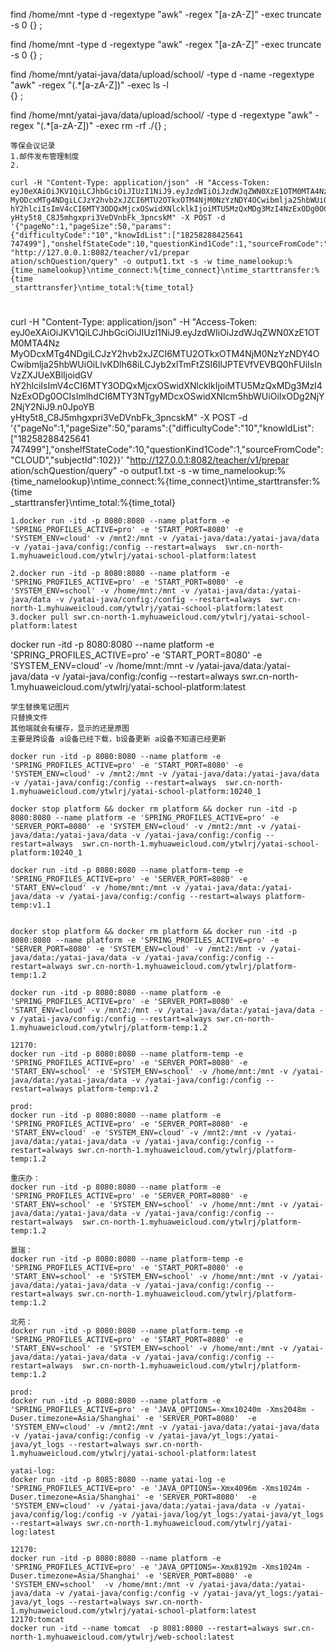 find /home/mnt -type d -regextype "awk" -regex "[a-zA-Z]" -exec truncate -s 0 {} \;


find /home/mnt -type d -regextype "awk" -regex "[a-zA-Z]" -exec truncate -s 0 {} \;



find /home/mnt/yatai-java/data/upload/school/ -type d -name -regextype "awk" -regex "(.*[a-zA-Z])" -exec ls -l  
{} \;

find /home/mnt/yatai-java/data/upload/school/ -type d -regextype "awk" -regex "(.*[a-zA-Z])" -exec rm -rf ./{} \;



```
等保会议记录
1.邮件发布管理制度
2.

curl -H "Content-Type: application/json" -H "Access-Token: eyJ0eXAiOiJKV1QiLCJhbGciOiJIUzI1NiJ9.eyJzdWIiOiJzdWJqZWN0XzE1OTM0MTA4Nz  
MyODcxMTg4NDgiLCJzY2hvb2xJZCI6MTU2OTkxOTM4NjM0NzYzNDY4OCwibmlja25hbWUiOiLlvKDlh68iLCJyb2xlTmFtZSI6IlJPTEVfVEVBQ0hFUiIsInVzZXJUeXBlIjoidGV  
hY2hlciIsImV4cCI6MTY3ODQxMjcxOSwidXNlcklkIjoiMTU5MzQxMDg3MzI4NzExODg0OCIsImlhdCI6MTY3NTgyMDcxOSwidXNlcm5hbWUiOiIxODg2NjY2NjY2NiJ9.n0JpoYB  
yHty5t8_C8J5mhgxpri3VeDVnbFk_3pncskM" -X POST -d '{"pageNo":1,"pageSize":50,"params":{"difficultyCode":"10","knowIdList":["18258288425641  
747499"],"onshelfStateCode":10,"questionKind1Code":1,"sourceFromCode":"CLOUD","subjectId":102}}' "http://127.0.0.1:8082/teacher/v1/prepar  
ation/schQuestion/query" -o output1.txt -s -w time_namelookup:%{time_namelookup}\ntime_connect:%{time_connect}\ntime_starttransfer:%{time  
_starttransfer}\ntime_total:%{time_total}
```

# 

curl -H "Content-Type: application/json" -H "Access-Token: eyJ0eXAiOiJKV1QiLCJhbGciOiJIUzI1NiJ9.eyJzdWIiOiJzdWJqZWN0XzE1OTM0MTA4Nz  
MyODcxMTg4NDgiLCJzY2hvb2xJZCI6MTU2OTkxOTM4NjM0NzYzNDY4OCwibmlja25hbWUiOiLlvKDlh68iLCJyb2xlTmFtZSI6IlJPTEVfVEVBQ0hFUiIsInVzZXJUeXBlIjoidGV  
hY2hlciIsImV4cCI6MTY3ODQxMjcxOSwidXNlcklkIjoiMTU5MzQxMDg3MzI4NzExODg0OCIsImlhdCI6MTY3NTgyMDcxOSwidXNlcm5hbWUiOiIxODg2NjY2NjY2NiJ9.n0JpoYB  
yHty5t8_C8J5mhgxpri3VeDVnbFk_3pncskM" -X POST -d '{"pageNo":1,"pageSize":50,"params":{"difficultyCode":"10","knowIdList":["18258288425641  
747499"],"onshelfStateCode":10,"questionKind1Code":1,"sourceFromCode":"CLOUD","subjectId":102}}' "http://127.0.0.1:8082/teacher/v1/prepar  
ation/schQuestion/query" -o output1.txt -s -w time_namelookup:%{time_namelookup}\ntime_connect:%{time_connect}\ntime_starttransfer:%{time  
_starttransfer}\ntime_total:%{time_total}

```
1.docker run -itd -p 8080:8080 --name platform -e 'SPRING_PROFILES_ACTIVE=pro' -e 'START_PORT=8080' -e 'SYSTEM_ENV=cloud' -v /mnt2:/mnt -v /yatai-java/data:/yatai-java/data -v /yatai-java/config:/config --restart=always  swr.cn-north-1.myhuaweicloud.com/ytwlrj/yatai-school-platform:latest

2.docker run -itd -p 8080:8080 --name platform -e 'SPRING_PROFILES_ACTIVE=pro' -e 'START_PORT=8080' -e 'SYSTEM_ENV=school' -v /home/mnt:/mnt -v /yatai-java/data:/yatai-java/data -v /yatai-java/config:/config --restart=always  swr.cn-north-1.myhuaweicloud.com/ytwlrj/yatai-school-platform:latest
3.docker pull swr.cn-north-1.myhuaweicloud.com/ytwlrj/yatai-school-platform:latest
```
docker run -itd -p 8080:8080 --name platform -e 'SPRING_PROFILES_ACTIVE=pro' -e 'START_PORT=8080' -e 'SYSTEM_ENV=cloud' -v /home/mnt:/mnt -v /yatai-java/data:/yatai-java/data -v /yatai-java/config:/config --restart=always  swr.cn-north-1.myhuaweicloud.com/ytwlrj/yatai-school-platform:latest

```
学生替换笔记图片
只替换文件
其他端就会有缓存，显示的还是原图
主要是跨设备 a设备已经下载，b设备更新 a设备不知道已经更新
```


```
docker run -itd -p 8080:8080 --name platform -e 'SPRING_PROFILES_ACTIVE=pro' -e 'START_PORT=8080' -e 'SYSTEM_ENV=cloud' -v /mnt2:/mnt -v /yatai-java/data:/yatai-java/data -v /yatai-java/config:/config --restart=always  swr.cn-north-1.myhuaweicloud.com/ytwlrj/yatai-school-platform:10240_1

docker stop platform && docker rm platform && docker run -itd -p 8080:8080 --name platform -e 'SPRING_PROFILES_ACTIVE=pro' -e 'SERVER_PORT=8080' -e 'SYSTEM_ENV=cloud' -v /mnt2:/mnt -v /yatai-java/data:/yatai-java/data -v /yatai-java/config:/config --restart=always  swr.cn-north-1.myhuaweicloud.com/ytwlrj/yatai-school-platform:10240_1

docker run -itd -p 8080:8080 --name platform-temp -e 'SPRING_PROFILES_ACTIVE=pro' -e 'SERVER_PORT=8080' -e 'START_ENV=cloud' -v /home/mnt:/mnt -v /yatai-java/data:/yatai-java/data -v /yatai-java/config:/config --restart=always platform-temp:v1.1


docker stop platform && docker rm platform && docker run -itd -p 8080:8080 --name platform -e 'SPRING_PROFILES_ACTIVE=pro' -e 'SERVER_PORT=8080' -e 'SYSTEM_ENV=cloud' -v /mnt2:/mnt -v /yatai-java/data:/yatai-java/data -v /yatai-java/config:/config --restart=always swr.cn-north-1.myhuaweicloud.com/ytwlrj/platform-temp:1.2
```

```
docker run -itd -p 8080:8080 --name platform -e 'SPRING_PROFILES_ACTIVE=pro' -e 'SERVER_PORT=8080' -e 'START_ENV=cloud' -v /mnt2:/mnt -v /yatai-java/data:/yatai-java/data -v /yatai-java/config:/config --restart=always swr.cn-north-1.myhuaweicloud.com/ytwlrj/platform-temp:1.2
```


```
12170:
docker run -itd -p 8080:8080 --name platform-temp -e 'SPRING_PROFILES_ACTIVE=pro' -e 'SERVER_PORT=8080' -e 'START_ENV=school' -e 'SYSTEM_ENV=school' -v /home/mnt:/mnt -v /yatai-java/data:/yatai-java/data -v /yatai-java/config:/config --restart=always platform-temp:v1.2

prod:
docker run -itd -p 8080:8080 --name platform -e 'SPRING_PROFILES_ACTIVE=pro' -e 'SERVER_PORT=8080' -e 'START_ENV=cloud' -e 'SYSTEM_ENV=cloud' -v /mnt2:/mnt -v /yatai-java/data:/yatai-java/data -v /yatai-java/config:/config --restart=always swr.cn-north-1.myhuaweicloud.com/ytwlrj/platform-temp:1.2

重庆办：
docker run -itd -p 8080:8080 --name platform -e 'SPRING_PROFILES_ACTIVE=pro' -e 'SERVER_PORT=8080' -e 'START_ENV=school' -e 'SYSTEM_ENV=school' -v /home/mnt:/mnt -v /yatai-java/data:/yatai-java/data -v /yatai-java/config:/config --restart=always  swr.cn-north-1.myhuaweicloud.com/ytwlrj/platform-temp:1.2

景瑞：
docker run -itd -p 8080:8080 --name platform-temp -e 'SPRING_PROFILES_ACTIVE=pro' -e 'START_PORT=8080' -e 'START_ENV=school' -e 'SYSTEM_ENV=school' -v /home/mnt:/mnt -v /yatai-java/data:/yatai-java/data -v /yatai-java/config:/config --restart=always swr.cn-north-1.myhuaweicloud.com/ytwlrj/platform-temp:1.2

北苑：
docker run -itd -p 8080:8080 --name platform-temp -e 'SPRING_PROFILES_ACTIVE=pro' -e 'START_PORT=8080' -e 'START_ENV=school' -e 'SYSTEM_ENV=school' -v /home/mnt:/mnt -v /yatai-java/data:/yatai-java/data -v /yatai-java/config:/config --restart=always  swr.cn-north-1.myhuaweicloud.com/ytwlrj/platform-temp:1.2
```


```
prod:
docker run -itd -p 8080:8080 --name platform -e 'SPRING_PROFILES_ACTIVE=pro' -e 'JAVA_OPTIONS=-Xmx10240m -Xms2048m -Duser.timezone=Asia/Shanghai' -e 'SERVER_PORT=8080'  -e 'SYSTEM_ENV=cloud' -v /mnt2:/mnt -v /yatai-java/data:/yatai-java/data -v /yatai-java/config:/config -v /yatai-java/yt_logs:/yatai-java/yt_logs --restart=always swr.cn-north-1.myhuaweicloud.com/ytwlrj/yatai-school-platform:latest

yatai-log:
docker run -itd -p 8085:8080 --name yatai-log -e 'SPRING_PROFILES_ACTIVE=pro' -e 'JAVA_OPTIONS=-Xmx4096m -Xms1024m -Duser.timezone=Asia/Shanghai' -e 'SERVER_PORT=8080'  -e 'SYSTEM_ENV=cloud' -v /yatai-java/data:/yatai-java/data -v /yatai-java/config/log:/config -v /yatai-java/log/yt_logs:/yatai-java/yt_logs --restart=always swr.cn-north-1.myhuaweicloud.com/ytwlrj/yatai-log:latest

12170:
docker run -itd -p 8080:8080 --name platform -e 'SPRING_PROFILES_ACTIVE=pro' -e 'JAVA_OPTIONS=-Xmx8192m -Xms1024m -Duser.timezone=Asia/Shanghai' -e 'SERVER_PORT=8080' -e 'SYSTEM_ENV=school'  -v /home/mnt:/mnt -v /yatai-java/data:/yatai-java/data -v /yatai-java/config:/config -v /yatai-java/yt_logs:/yatai-java/yt_logs --restart=always swr.cn-north-1.myhuaweicloud.com/ytwlrj/yatai-school-platform:latest
12170:tomcat
docker run -itd --name tomcat  -p 8081:8080 --restart=always swr.cn-north-1.myhuaweicloud.com/ytwlrj/web-school:latest
```
<!--stackedit_data:
eyJoaXN0b3J5IjpbMTA3NDgzNjI1NywtMTE1MDQ5NDczMywtMz
k1MTUwMjQ2LDM4NTUzMDM1OCwtMTE2OTUzNDk1LDgwNjcxNTM3
LDIxMzkwOTEyMDYsLTE0MjYwNDc5NzMsMTI4NjY5NjAyMywtNj
g2OTE0MTY0LDE0Mjk2MTg3MDMsLTE0NzAxNTEwMDQsMTMxODAy
ODY2NCwtMTc1Nzg3MDI3NSwxNTY0MTM1MjU3LDIwNDc1OTUwMD
QsMTc1OTI1NDgxNiwxOTgyODk2MTI0LC0xODQxMDEzNDkyLC0x
OTQwNDM0MDM0XX0=
-->